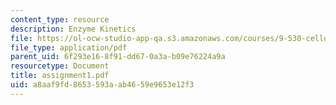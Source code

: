 ```yaml
---
content_type: resource
description: Enzyme Kinetics
file: https://ol-ocw-studio-app-qa.s3.amazonaws.com/courses/9-530-cellular-and-molecular-computation-spring-2000/a8aaf9fd8653593aab4659e9653e12f3_assignment1.pdf
file_type: application/pdf
parent_uid: 6f293e16-8f91-dd67-0a3a-b09e76224a9a
resourcetype: Document
title: assignment1.pdf
uid: a8aaf9fd-8653-593a-ab46-59e9653e12f3
---
```

